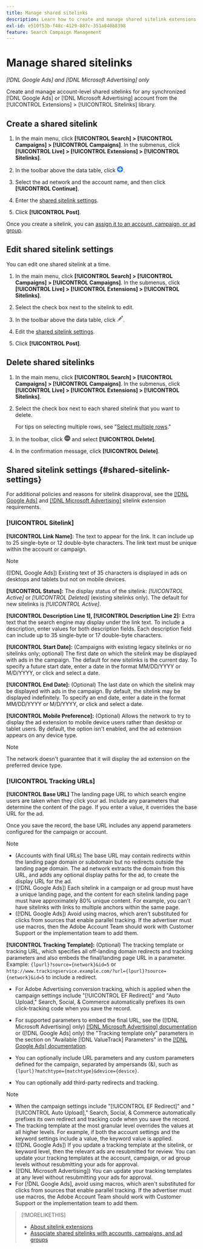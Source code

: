 ```yaml
---
title: Manage shared sitelinks
description: Learn how to create and manage shared sitelink extensions.
exl-id: e510f53b-f48c-4129-887c-351a840b8398
feature: Search Campaign Management
---
```

# Manage shared sitelinks

*[!DNL Google Ads] and [!DNL Microsoft Advertising] only*

Create and manage account-level shared sitelinks for any synchronized [!DNL Google Ads] or [!DNL Microsoft Advertising] account from the [!UICONTROL Extensions] > [!UICONTROL Sitelinks] library. 

## Create a shared sitelink

1. In the main menu, click **[!UICONTROL Search] > [!UICONTROL Campaigns] > [!UICONTROL Campaigns]**. In the submenus, click **[!UICONTROL Live] > [!UICONTROL Extensions] > [!UICONTROL Sitelinks]**.

1. In the toolbar above the data table, click ![Create](/help/search-social-commerce/assets/add.png "Create").

1. Select the ad network and the account name, and then click **[!UICONTROL Continue]**.

1. Enter the [shared sitelink settings](#shared-sitelink-settings).

1. Click **[!UICONTROL Post]**.

Once you create a sitelink, you can [assign it to an account, campaign, or ad group](sitelink-extension-associate.md).

## Edit shared sitelink settings

You can edit one shared sitelink at a time.

1. In the main menu, click **[!UICONTROL Search] > [!UICONTROL Campaigns] > [!UICONTROL Campaigns]**. In the submenus, click **[!UICONTROL Live] > [!UICONTROL Extensions] > [!UICONTROL Sitelinks]**.

1. Select the check box next to the sitelink to edit.

1. In the toolbar above the data table, click ![Edit](/help/search-social-commerce/assets/edit.png "Edit").

1. Edit the [shared sitelink settings](#shared-sitelink-settings).

1. Click **[!UICONTROL Post]**.

## Delete shared sitelinks

1. In the main menu, click **[!UICONTROL Search] > [!UICONTROL Campaigns] > [!UICONTROL Campaigns]**. In the submenus, click **[!UICONTROL Live] > [!UICONTROL Extensions] > [!UICONTROL Sitelinks]**.

1. Select the check box next to each shared sitelink that you want to delete.

   For tips on selecting multiple rows, see "[Select multiple rows](/help/search-social-commerce/common-tasks/navigation-editing-selection/multiple-rows-select.md)."

1. In the toolbar, click ![More](/help/search-social-commerce/assets/more.png "More") and select **[!UICONTROL Delete]**.

1. In the confirmation message, click **[!UICONTROL Delete]**.

## Shared sitelink settings {#shared-sitelink-settings}

For additional policies and reasons for sitelink disapproval, see the [[!DNL Google Ads]](https://support.google.com/adspolicy/answer/1054210) and [[!DNL Microsoft Advertising]](https://help.ads.microsoft.com/#apex/ads/en/ext60206) sitelink extension requirements.

### [!UICONTROL Sitelink]

**[!UICONTROL Link Name]:** The text to appear for the link. It can include up to 25 single-byte or 12 double-byte characters. The link text must be unique within the account or campaign.

>[!NOTE]
>
>([!DNL Google Ads]) Existing text of 35 characters is displayed in ads on desktops and tablets but not on mobile devices.

**[!UICONTROL Status]:** The display status of the sitelink:  *[!UICONTROL Active]* or *[!UICONTROL Deleted]* (existing sitelinks only). The default for new sitelinks is *[!UICONTROL Active]*.
 
**[!UICONTROL Description Line 1], [!UICONTROL Description Line 2]:** Extra text that the search engine may display under the link text. To include a description, enter values for both description fields. Each description field can include up to 35 single-byte or 17 double-byte characters.

**[!UICONTROL Start Date]:** (Campaigns with existing legacy sitelinks or no sitelinks only; optional) The first date on which the sitelink may be displayed with ads in the campaign. The default for new sitelinks is the current day. To specify a future start date, enter a date in the format MM/DD/YYYY or M/D/YYYY, or click   and select a date.

**[!UICONTROL End Date]:** (Optional) The last date on which the sitelink may be displayed with ads in the campaign. By default, the sitelink may be displayed indefinitely. To specify an end date, enter a date in the format MM/DD/YYYY or M/D/YYYY, or click   and select a date.

**[!UICONTROL Mobile Preference]:** (Optional) Allows the network to try to display the ad extension to mobile device users rather than desktop or tablet users. By default, the option isn't enabled, and the ad extension appears on any device type.

>[!NOTE]
>
>The network doesn't guarantee that it will display the ad extension on the preferred device type.

### [!UICONTROL Tracking URLs]

**[!UICONTROL Base URL]** The landing page URL to which search engine users are taken when they click your ad. Include any parameters that determine the content of the page. If you enter a value, it overrides the base URL for the ad.

Once you save the record, the base URL includes any append parameters configured for the campaign or account. 

>[!NOTE]
>
>* (Accounts with final URLs) The base URL may contain redirects within the landing page domain or subdomain but no redirects outside the landing page domain. The ad network extracts the domain from this URL, and adds any optional display paths for the ad, to create the display URL for the ad.
>* ([!DNL Google Ads]) Each sitelink in a campaign or ad group must have a unique landing page, and the content for each sitelink landing page must have approximately 80% unique content. For example, you can't have sitelinks with links to multiple anchors within the same page.
>* ([!DNL Google Ads]) Avoid using macros, which aren't substituted for clicks from sources that enable parallel tracking. If the advertiser must use macros, then the Adobe Account Team should work with Customer Support or the implementation team to add them.

**[!UICONTROL Tracking Template]:** (Optional) The tracking template or tracking URL, which specifies all off-landing domain redirects and tracking parameters and also embeds the final/landing page URL in a parameter. Example: `{lpurl}?source={network}&id=5` or `http://www.trackingservice.example.com/?url={lpurl}?source={network}&id=5` to include a redirect.

* For Adobe Advertising conversion tracking, which is applied when the campaign settings include "[!UICONTROL EF Redirect]" and "Auto Upload," Search, Social, & Commerce automatically prefixes its own click-tracking code when you save the record.

* For supported parameters to embed the final URL, see the ([!DNL Microsoft Advertising] only) [[!DNL Microsoft Advertising] documentation](https://help.ads.microsoft.com/#apex/3/en/56799) or ([!DNL Google Ads] only) the "Tracking template only" parameters in the section on "Available [!DNL ValueTrack] Parameters" in the [[!DNL Google Ads] documentation](https://support.google.com/google-ads/answer/6305348).
   
* You can optionally include URL parameters and any custom parameters defined for the campaign, separated by ampersands (&), such as `{lpurl}?matchtype={matchtype}&device={device}`.

* You can optionally add third-party redirects and tracking.

>[!NOTE]
>
>* When the campaign settings include "[!UICONTROL EF Redirect]" and "[!UICONTROL Auto Upload]," Search, Social, & Commerce automatically prefixes its own redirect and tracking code when you save the record.
>* The tracking template at the most granular level overrides the values at all higher levels. For example, if both the account settings and the keyword settings include a value, the keyword value is applied.
>* ([!DNL Google Ads]) If you update a tracking template at the  sitelink, or keyword level, then the relevant ads are resubmitted for review. You can update your tracking templates at the account, campaign, or ad group levels without resubmitting your ads for approval.
>* ([!DNL Microsoft Advertising]) You can update your tracking templates at any level without resubmitting your ads for approval.
>* For [!DNL Google Ads], avoid using macros, which aren't substituted for clicks from sources that enable parallel tracking. If the advertiser must use macros, the Adobe Account Team should work with Customer Support or the implementation team to add them.

>[!MORELIKETHIS]
>
>* [About sitelink extensions](sitelink-extension-about.md)
>* [Associate shared sitelinks with accounts, campaigns, and ad groups](sitelink-extension-associate.md)
